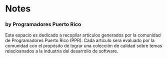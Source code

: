 # Notes 
### by Programadores Puerto Rico

Este espacio es dedicado a recopilar artículos generados por la comunidad de Programadores Puerto Rico (PPR). Cada artículo sera evaluado por la comunidad con el propósito de lograr una colección de calidad sobre temas relacioanados a la industria del desarrollo de software. 